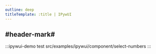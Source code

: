 ```yaml
---
outline: deep
titleTemplate: :title | IPywUI
---
```


## #header-mark#
:::ipywui-demo test
src/examples/ipywui/component/select-numbers
:::
